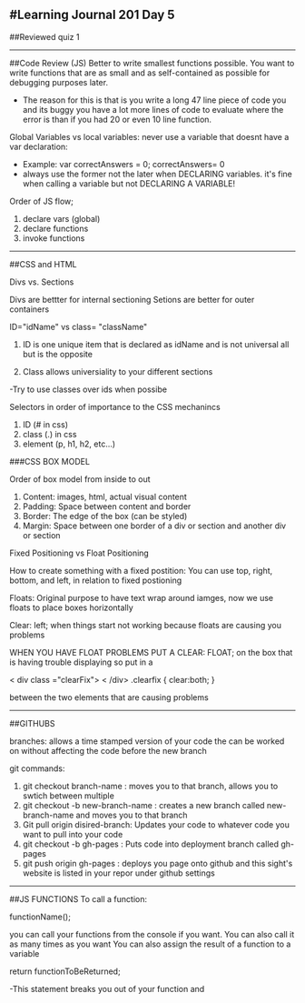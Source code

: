 #Learning Journal 201 Day 5
---

##Reviewed quiz 1

---

##Code Review (JS)
Better to write smallest functions possible. You want to write functions that are as small and as self-contained as possible for debugging purposes later. 

- The reason for this is that is you write a long 47 line piece of code you and its buggy you have a lot more lines of code to evaluate where the error is than if you had 20 or even 10 line function.

Global Variables vs local variables:
never use a variable that doesnt have a var declaration:

- Example: var correctAnswers = 0; correctAnswers= 0 
- always use the former not the later when DECLARING variables. it's fine when calling a variable but not DECLARING A VARIABLE! 

Order of JS flow;
1. declare vars (global)
2. declare functions
3. invoke functions 

---
##CSS and HTML

Divs vs. Sections 

Divs are bettter for internal sectioning 
Setions are better for outer containers 

ID="idName" vs class= "className"

1. ID is one unique item that is declared as idName and is not universal all but is the opposite

2. Class allows universiality to your different sections
 
-Try to use classes over ids when possibe 

Selectors in order of importance to the CSS mechanincs

1. ID (# in css)
2. class (.) in css
3. element (p, h1, h2, etc...)

###CSS BOX MODEL

Order of box model from inside to out

1. Content: images, html, actual visual content
2. Padding: Space between content and border
3. Border: The edge of the box (can be styled)
4. Margin: Space between one border of a div or section and another div or section 

Fixed Positioning vs Float Positioning

How to create something with a fixed postition: You can use top, right, bottom, and left, in relation to fixed postioning 

Floats: Original purpose to have text wrap around iamges, now we use floats to place boxes horizontally

Clear: left; when things start not working because floats are causing you problems

WHEN YOU HAVE FLOAT PROBLEMS PUT A CLEAR: FLOAT; on the box that is having trouble displaying so put in a 

< div class ="clearFix"> < /div>
.clearfix { clear:both; }  

between the two elements that are causing problems

---

##GITHUBS

branches: allows a time stamped version of your code the can be worked on without affecting the code before the new branch

git commands: 

1. git checkout branch-name : moves you to that branch, allows you to swtich between multiple  
2. git checkout -b new-branch-name : creates a new branch called new-branch-name and moves you to that branch 
3. Git pull origin disired-branch: Updates your code to whatever code you want to pull into your code
4. git checkout -b gh-pages : Puts code into deployment branch called gh-pages
5. git push origin gh-pages : deploys you page onto github and this sight's website is listed in your repor under github settings

---

##JS FUNCTIONS
To call a function: 

functionName();

you can call your functions from the console if you want. You can also call it as many times as you want
You can also assign the result of a function to a variable 

return functionToBeReturned; 

-This statement breaks you out of your function and 

   